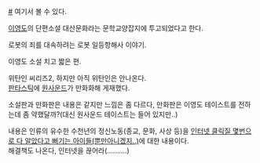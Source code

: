 [#](http://daesan.or.kr/webzine_read.html?uid=1232&ho=19) 여기서 볼 수 있다.

[이영도](%EC%9D%B4%EC%98%81%EB%8F%84.md)의 단편소설 대산문화라는 문학교양잡지에 투고되었다고 한다.

로봇의 죄를 대속하려는 로봇 일등항해사 이야기.

이영도 소설 치고 짧은 편.

위탄인 씨리즈2, 하지만 아직 위탄인은 안나온다.  
[판타스틱](%ED%8C%90%ED%83%80%EC%8A%A4%ED%8B%B1.md)에
[원사운드](%EC%9B%90%EC%82%AC%EC%9A%B4%EB%93%9C.md)가 만화화해 게재했다.

소설판과 만화판은 내용은 같지만 느낌은 좀 다르다, 만화판은 이영도 테이스트를 전하는데 좀 약했달까?(대신 원사운드 테이스트는 들어
있지만..)

내용은 인류의 유수한 수천년의 정신노동(종교, 문화, 사상 등)을 [인터넷 클릭질 몇번으로 다 알았다고 뻐기는 아이들(뿐만아니겠지..)](%EC%A2%86%EB%AC%B8%EA%B0%80.md)에 대한 내용이다.  
해결책도 나온다, 인터넷을 끊어라(..........)

